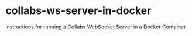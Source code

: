 # collabs-ws-server-in-docker
instructions for running a Collabs WebSocket Server in a Docker Container
